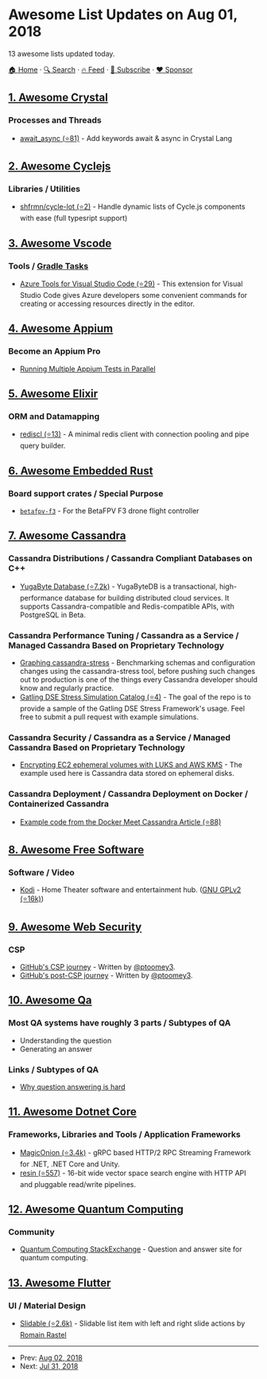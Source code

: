 # Awesome List Updates on Aug 01, 2018

13 awesome lists updated today.

[🏠 Home](/README.md) · [🔍 Search](https://www.trackawesomelist.com/search/) · [🔥 Feed](https://www.trackawesomelist.com/rss.xml) · [📮 Subscribe](https://trackawesomelist.us17.list-manage.com/subscribe?u=d2f0117aa829c83a63ec63c2f&id=36a103854c) · [❤️  Sponsor](https://github.com/sponsors/theowenyoung)



## [1. Awesome Crystal](/content/veelenga/awesome-crystal/README.md)

### Processes and Threads

*   [await\_async (⭐81)](https://github.com/anykeyh/await_async) - Add keywords await & async in Crystal Lang

## [2. Awesome Cyclejs](/content/cyclejs-community/awesome-cyclejs/README.md)

### Libraries / Utilities

*   [shfrmn/cycle-lot (⭐2)](https://github.com/shfrmn/cycle-lot) - Handle dynamic lists of Cycle.js components with ease (full typesript support)

## [3. Awesome Vscode](/content/viatsko/awesome-vscode/README.md)

### Tools / [Gradle Tasks](https://marketplace.visualstudio.com/items?itemName=richardwillis.vscode-gradle)

*   [Azure Tools for Visual Studio Code (⭐29)](https://github.com/bradygaster-zz/azure-tools-vscode) - This extension for Visual Studio Code gives Azure developers some convenient commands for creating or accessing resources directly in the editor.

## [4. Awesome Appium](/content/SrinivasanTarget/awesome-appium/README.md)

### Become an Appium Pro

*   [Running Multiple Appium Tests in Parallel](https://appiumpro.com/editions/28)

## [5. Awesome Elixir](/content/h4cc/awesome-elixir/README.md)

### ORM and Datamapping

*   [rediscl (⭐13)](https://github.com/akdilsiz/elixir-rediscl) - A minimal redis client with connection pooling and pipe query builder.

## [6. Awesome Embedded Rust](/content/rust-embedded/awesome-embedded-rust/README.md)

### Board support crates / Special Purpose

*   [`betafpv-f3`](https://github.com/JoshMcguigan/betafpv-f3) - For the BetaFPV F3 drone flight controller

## [7. Awesome Cassandra](/content/Anant/awesome-cassandra/README.md)

### Cassandra Distributions / Cassandra Compliant Databases on C++

*   [YugaByte Database (⭐7.2k)](https://github.com/YugaByte/yugabyte-db) - YugaByteDB is a transactional, high-performance database for building distributed cloud services. It supports Cassandra-compatible and Redis-compatible APIs, with PostgreSQL in Beta.

### Cassandra Performance Tuning / Cassandra as a Service / Managed Cassandra Based on Proprietary Technology

*   [Graphing cassandra-stress](http://thelastpickle.com/blog/2015/10/23/cassandra-stress-and-graphs.html) - Benchmarking schemas and configuration changes using the cassandra-stress tool, before pushing such changes out to production is one of the things every Cassandra developer should know and regularly practice.
*   [Gatling DSE Stress Simulation Catalog (⭐4)](https://github.com/datastax/gatling-dse-simcatalog) - The goal of the repo is to provide a sample of the Gatling DSE Stress Framework's usage. Feel free to submit a pull request with example simulations.

### Cassandra Security / Cassandra as a Service / Managed Cassandra Based on Proprietary Technology

*   [Encrypting EC2 ephemeral volumes with LUKS and AWS KMS](https://www.whaletech.co/2016/04/07/encryption-ephemeral-volumes-with-kms.html) - The example used here is Cassandra data stored on ephemeral disks.

### Cassandra Deployment / Cassandra Deployment on Docker / Containerized Cassandra

*   [Example code from the Docker Meet Cassandra Article (⭐88)](https://github.com/thelastpickle/docker-cassandra-bootstrap)

## [8. Awesome Free Software](/content/johnjago/awesome-free-software/README.md)

### Software / Video

*   [Kodi](https://kodi.tv/) - Home Theater software and entertainment hub. ([GNU GPLv2 (⭐16k)](https://github.com/xbmc/xbmc/blob/master/README.md))

## [9. Awesome Web Security](/content/qazbnm456/awesome-web-security/README.md)

### CSP

*   [GitHub's CSP journey](https://githubengineering.com/githubs-csp-journey/) - Written by [@ptoomey3](https://github.com/ptoomey3).
*   [GitHub's post-CSP journey](https://githubengineering.com/githubs-post-csp-journey/) - Written by [@ptoomey3](https://github.com/ptoomey3).

## [10. Awesome Qa](/content/seriousran/awesome-qa/README.md)

### Most QA systems have roughly 3 parts / Subtypes of QA

*   Understanding the question
*   Generating an answer

### Links / Subtypes of QA

*   [Why question answering is hard](http://nicklothian.com/blog/2014/09/25/why-question-answering-is-hard/)

## [11. Awesome Dotnet Core](/content/thangchung/awesome-dotnet-core/README.md)

### Frameworks, Libraries and Tools / Application Frameworks

*   [MagicOnion (⭐3.4k)](https://github.com/neuecc/MagicOnion) - gRPC based HTTP/2 RPC Streaming Framework for .NET, .NET Core and Unity.
*   [resin (⭐557)](https://github.com/kreeben/resin) - 16-bit wide vector space search engine with HTTP API and pluggable read/write pipelines.

## [12. Awesome Quantum Computing](/content/desireevl/awesome-quantum-computing/README.md)

### Community

*   [Quantum Computing StackExchange](http://quantumcomputing.stackexchange.com/) - Question and answer site for quantum computing.

## [13. Awesome Flutter](/content/Solido/awesome-flutter/README.md)

### UI / Material Design

*   [Slidable (⭐2.6k)](https://github.com/letsar/flutter_slidable) <!--stargazers:letsar/flutter_slidable--> - Slidable list item with left and right slide actions by [Romain Rastel](https://github.com/letsar)

---

- Prev: [Aug 02, 2018](/content/2018/08/02/README.md)
- Next: [Jul 31, 2018](/content/2018/07/31/README.md)